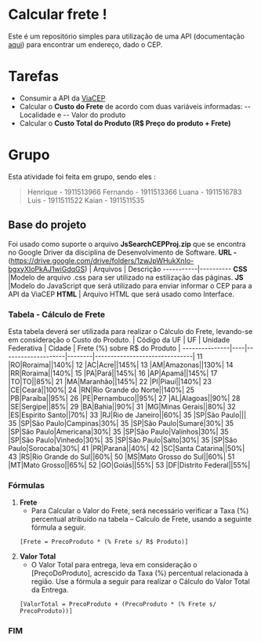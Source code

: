 # Calcular frete !
Este é um repositório simples para utilização de uma API (documentação [aqui](https://viacep.com.br/)) para encontrar um endereço, dado o CEP.
# Tarefas 
  - Consumir a API da [ViaCEP]( https://viacep.com.br )
  - Calcular o **Custo do Frete** de acordo com duas variáveis informadas:
  -- Localidade e
    -- Valor do produto
 - Calcular o **Custo Total do Produto (R$ Preço do produto + Frete)**
# Grupo 
Esta atividade foi feita em grupo, sendo eles :
>Henrique - 1911513966
>Fernando - 1911513366
>Luana - 1911516783
>Luis - 1911511522
>Kaian - 1911511535
## Base do projeto 
Foi usado como suporte o arquivo **JsSearchCEPProj.zip** que se encontra no Google Driver da
disciplina de Desenvolvimento de Software.
**URL -** (https://drive.google.com/drive/folders/1zwJpWHukXnIo-bgxyXIoPkAJ1wiGdqGS)
| Arquivos | Descrição
-----------|----------
**CSS** |Modelo de arquivo .css para ser utilizado na estilização das páginas.
**JS** |Modelo do JavaScript que será utilizado para enviar informar o CEP para a API da ViaCEP
**HTML** | Arquivo HTML que será usado como Interface.
### Tabela - Cálculo de Frete
Esta tabela deverá ser utilizada para realizar o Cálculo do Frete, levando-se em consideração o Custo do Produto.
| Código da UF | UF | Unidade Federativa | Cidade | Frete (%) sobre R$ do Produto |
---------------|----|--------------------|--------|-------------------------------|
11 |RO|Roraima||140%|
12 |AC|Acre||145%|
13 |AM|Amazonas||130%|
14 |RR|Roraima||140%|
15 |PA|Pará||145%|
16 |AP|Apamá||145%|
17 |TO|TO||85%|
21 |MA|Maranhão||145%|
22 |PI|Piauí||140%|
23 |CE|Ceará||100%|
24 |RN|Rio Grande do Norte||140%|
25 |PB|Paraíba||95%|
26 |PE|Pernambuco||95%|
27 |AL|Alagoas||90%|
28 |SE|Sergipe||85%|
29 |BA|Bahia||90%|
31 |MG|Minas Gerais||80%|
32 |ES|Espirito Santo||70%|
33 |RJ|Rio de Janeiro||60%|
35 |SP|São Paulo|||
35 |SP|São Paulo|Campinas|30%|
35 |SP|São Paulo|Sumaré|30%|
35 |SP|São Paulo|Americana|30%|
35 |SP|São Paulo|Valinhos|30%|
35 |SP|São Paulo|Vinhedo|30%|
35 |SP|São Paulo|Salto|30%|
35 |SP|São Paulo|Sorocaba|30%|
41 |PR|Paraná||40%|
42 |SC|Santa Catarina||50%|
43 |RS|Rio Grande do Sul||60%|
50 |MS|Mato Grosso do Sul||60%|
51 |MT|Mato Grosso||65%|
52 |GO|Goiás||55%|
53 |DF|Distrito Federal||55%|
### Fórmulas 
1.  **Frete**
    * Para Calcular o Valor do Frete, será necessário verificar a Taxa (%) percentual atribuído na tabela – Calculo de Frete, usando a seguinte fórmula a seguir.
    ```
    [Frete = PrecoProduto * (% Frete s/ R$ Produto)]
    ```
2.  **Valor Total**
    * O Valor Total para entrega, leva em consideração o [PreçoDoProduto],
acrescido da Taxa (%) percentual relacionada à região. Use a fórmula a seguir
para realizar o Cálculo do Valor Total da Entrega.
    ```
    [ValorTotal = PrecoProduto + (PrecoProduto * (% Frete s/ PrecoProduto))]
    ```
### FIM